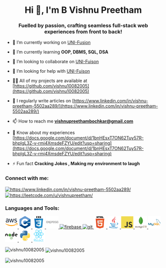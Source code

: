 <h1 align="center">Hi 👋, I'm B Vishnu Preetham</h1>
<h3 align="center">Fuelled by passion, crafting seamless full-stack web experiences from front to back!</h3>

- 🔭 I’m currently working on [UNI-Fusion](https://github.com/kalviumcommunity/S53_Vishnu_nTeam_MilestoneProject_UNIFusion.git)

- 🌱 I’m currently learning **OOP, DBMS, SQL, DSA**

- 👯 I’m looking to collaborate on [UNI-Fuison](https://github.com/kalviumcommunity/S53_Vishnu_nTeam_MilestoneProject_UNIFusion.git)

- 🤝 I’m looking for help with [UNI-Fuison](https://github.com/kalviumcommunity/S53_Vishnu_nTeam_MilestoneProject_UNIFusion.git)

- 👨‍💻 All of my projects are available at [https://github.com/vishnu10082005](https://github.com/vishnu10082005)

- 📝 I regularly write articles on [https://www.linkedin.com/in/vishnu-preetham-5502aa289/](https://www.linkedin.com/in/vishnu-preetham-5502aa289/)

- 📫 How to reach me **vishnupreethambochkar@gmail.com**

- 📄 Know about my experiences [https://docs.google.com/document/d/1bnHEsxT7ON62Tuy57R-bhpIgL3Z-v-rmj4XmsdeFZYU/edit?usp=sharing](https://docs.google.com/document/d/1bnHEsxT7ON62Tuy57R-bhpIgL3Z-v-rmj4XmsdeFZYU/edit?usp=sharing)

- ⚡ Fun fact **Cracking Jokes , Making my environment to laugh**

<h3 align="left">Connect with me:</h3>
<p align="left">
<a href="https://www.linkedin.com/in/vishnu-preetham-5502aa289/" target="blank"><img align="center" src="https://raw.githubusercontent.com/rahuldkjain/github-profile-readme-generator/master/src/images/icons/Social/linked-in-alt.svg" alt="https://www.linkedin.com/in/vishnu-preetham-5502aa289/" height="30" width="40" /></a>
<a href="https://leetcode.com/u/vishnupreetham/" target="blank"><img align="center" src="https://raw.githubusercontent.com/rahuldkjain/github-profile-readme-generator/master/src/images/icons/Social/leet-code.svg" alt="https://leetcode.com/u/vishnupreetham/" height="30" width="40" /></a>
</p>

<h3 align="left">Languages and Tools:</h3>
<p align="left"> <a href="https://aws.amazon.com" target="_blank" rel="noreferrer"> <img src="https://raw.githubusercontent.com/devicons/devicon/master/icons/amazonwebservices/amazonwebservices-original-wordmark.svg" alt="aws" width="40" height="40"/> </a> <a href="https://www.w3schools.com/cpp/" target="_blank" rel="noreferrer"> <img src="https://raw.githubusercontent.com/devicons/devicon/master/icons/cplusplus/cplusplus-original.svg" alt="cplusplus" width="40" height="40"/> </a> <a href="https://www.w3schools.com/css/" target="_blank" rel="noreferrer"> <img src="https://raw.githubusercontent.com/devicons/devicon/master/icons/css3/css3-original-wordmark.svg" alt="css3" width="40" height="40"/> </a> <a href="https://expressjs.com" target="_blank" rel="noreferrer"> <img src="https://raw.githubusercontent.com/devicons/devicon/master/icons/express/express-original-wordmark.svg" alt="express" width="40" height="40"/> </a> <a href="https://firebase.google.com/" target="_blank" rel="noreferrer"> <img src="https://www.vectorlogo.zone/logos/firebase/firebase-icon.svg" alt="firebase" width="40" height="40"/> </a> <a href="https://git-scm.com/" target="_blank" rel="noreferrer"> <img src="https://www.vectorlogo.zone/logos/git-scm/git-scm-icon.svg" alt="git" width="40" height="40"/> </a> <a href="https://www.w3.org/html/" target="_blank" rel="noreferrer"> <img src="https://raw.githubusercontent.com/devicons/devicon/master/icons/html5/html5-original-wordmark.svg" alt="html5" width="40" height="40"/> </a> <a href="https://www.java.com" target="_blank" rel="noreferrer"> <img src="https://raw.githubusercontent.com/devicons/devicon/master/icons/java/java-original.svg" alt="java" width="40" height="40"/> </a> <a href="https://developer.mozilla.org/en-US/docs/Web/JavaScript" target="_blank" rel="noreferrer"> <img src="https://raw.githubusercontent.com/devicons/devicon/master/icons/javascript/javascript-original.svg" alt="javascript" width="40" height="40"/> </a> <a href="https://www.mongodb.com/" target="_blank" rel="noreferrer"> <img src="https://raw.githubusercontent.com/devicons/devicon/master/icons/mongodb/mongodb-original-wordmark.svg" alt="mongodb" width="40" height="40"/> </a> <a href="https://www.mysql.com/" target="_blank" rel="noreferrer"> <img src="https://raw.githubusercontent.com/devicons/devicon/master/icons/mysql/mysql-original-wordmark.svg" alt="mysql" width="40" height="40"/> </a> <a href="https://nodejs.org" target="_blank" rel="noreferrer"> <img src="https://raw.githubusercontent.com/devicons/devicon/master/icons/nodejs/nodejs-original-wordmark.svg" alt="nodejs" width="40" height="40"/> </a> <a href="https://www.python.org" target="_blank" rel="noreferrer"> <img src="https://raw.githubusercontent.com/devicons/devicon/master/icons/python/python-original.svg" alt="python" width="40" height="40"/> </a> <a href="https://reactjs.org/" target="_blank" rel="noreferrer"> <img src="https://raw.githubusercontent.com/devicons/devicon/master/icons/react/react-original-wordmark.svg" alt="react" width="40" height="40"/> </a> </p>

<p><img align="left" src="https://github-readme-stats.vercel.app/api/top-langs?username=vishnu10082005&show_icons=true&locale=en&layout=compact" alt="vishnu10082005" /></p>

<p>&nbsp;<img align="center" src="https://github-readme-stats.vercel.app/api?username=vishnu10082005&show_icons=true&locale=en" alt="vishnu10082005" /></p>

<p><img align="center" src="https://github-readme-streak-stats.herokuapp.com/?user=vishnu10082005&" alt="vishnu10082005" /></p>

